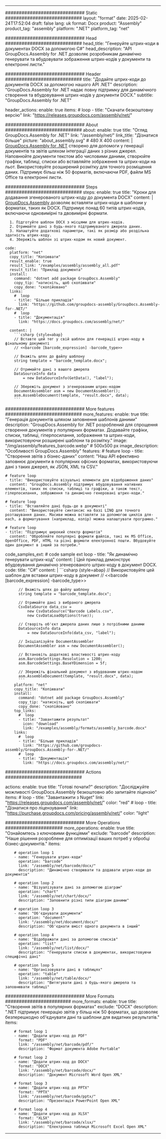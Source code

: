 



---
############################# Static ############################
layout: "format"
date:  2025-02-24T17:52:04
draft: false
lang: uk
format: Docx
product: "Assembly"
product_tag: "assembly"
platform: ".NET"
platform_tag: "net"

############################# Head ############################
head_title: "Генеруйте штрих-коди в документах DOCX за допомогою C#"
head_description: "API GroupDocs.Assembly for .NET дозволяє розробникам динамічно генерувати та вбудовувати зображення штрих-кодів у документи та електронні листи."

############################# Header ############################
title: "Додайте штрих-коди до документів DOCX за допомогою нашого API .NET" 
description: "GroupDocs.Assembly for .NET надає повну підтримку для динамічного створення та вбудовування штрих-кодів у документи DOCX."
subtitle: "GroupDocs.Assembly for .NET" 

header_actions:
  enable: true
  items:
    #  loop
    - title: "Скачати безкоштовну версію"
      link: "https://releases.groupdocs.com/assembly/net/"
      
############################# About ############################
about:
    enable: true
    title: "Огляд GroupDocs.Assembly for .NET"
    link: "/assembly/net/"
    link_title: "Дізнатися більше"
    picture: "about_assembly.svg" # 480 X 400
    content: |
       [GroupDocs.Assembly for .NET](/assembly/net/) створено для допомоги у генерації документів та звітів шляхом інтеграції даних з різних джерел. Наповнюйте документи текстом або числовими даними, створюйте графіки, таблиці, списки або вставляйте зображення та штрих-коди на льот. Використовуйте розширений розмітку для точного розміщення даних. Підтримує більш ніж 50 форматів, включаючи PDF, файли MS Office та електронні листи.

############################# Steps ############################
steps:
    enable: true
    title: "Кроки для додавання згенерованого штрих-коду до документа DOCX"
    content: |
      [GroupDocs.Assembly](/assembly/net/) дозволяє вставляти штрих-коди в шаблони у форматах, таких як DOCX. Підтримує понад 60 типів штрих-кодів, включаючи одновимірні та двовимірні формати.
      
      1. Підготуйте шаблон DOCX з місцями для штрих-кодів.
      2. Отримайте дані з будь-якого підтримуваного джерела даних.
      3. Налаштуйте додаткові параметри, такі як розмір або роздільна здатність штрих-коду.
      4. Збережіть шаблон зі штрих-кодом як новий документ.
   
    code:
      platform: "net"
      copy_title: "Копіювати"
      result_enable: true
      result_link: "/examples/assembly/assembly_all.pdf"
      result_title: "Приклад документа"
      install:
        command: "dotnet add package GroupDocs.Assembly"
        copy_tip: "натисніть, щоб скопіювати"
        copy_done: "скопійовано"
      links:
        #  loop
        - title: "Більше прикладів"
          link: "https://github.com/groupdocs-assembly/GroupDocs.Assembly-for-.NET/"
        #  loop
        - title: "Документація"
          link: "https://docs.groupdocs.com/assembly/net/"
          
      content: |
        ```csharp {style=abap}
        // Вставте цей тег у свій шаблон для генерації штрих-коду в фінальному документі
        // <<barcode [barcode_expression] -barcode_type>>

        // Вкажіть шлях до файлу шаблону
        string template = "barcode_template.docx";

        // Отримайте дані з вашого джерела
        DataSourceInfo data 
            = new DataSourceInfo(GetData(), "label");

        // Збережіть документ з згенерованим штрих-кодом
        DocumentAssembler asm = new DocumentAssembler();
        asm.AssembleDocument(template, "result.docx", data);
        ```            

############################# More features ############################
more_features:
  enable: true
  title: "Генерація документів шляхом заповнення шаблонів даними"
  description: "GroupDocs.Assembly for .NET розроблений для спрощення створення документів у популярних форматах. Додавайте графіки, списки, таблиці, гіперпосилання, зображення та штрих-коди, використовуючи розширені шаблони та розмітку."
  image: "/img/assembly/features_barcode.webp" # 500x500 px
  image_description: "Особливості GroupDocs.Assembly"
  features:
    # feature loop
    - title: "Створення звітів з бізнес-даних"
      content: "Наш API ефективно заповнює документи в популярних офісних форматах, використовуючи дані з таких джерел, як JSON, XML та CSV."

    # feature loop
    - title: "Використовуйте візуальні елементи для відображення даних"
      content: "GroupDocs.Assembly підтримує вбудовування нативних елементів, таких як списки, таблиці та графіки, а також текст, гіперпосилання, зображення та динамічно генеровані штрих-коди."

    # feature loop
    - title: "Вставляйте дані будь-де в документі"
      content: "Використовуйте синтаксис на базі LINQ для точного розташування даних. Масиви можна вставляти за допомогою циклів для-each, а форматування (наприклад, колір) можна налаштувати програмно."

    # feature loop
    - title: "Підтримує широкий спектр форматів"
      content: "Обробляйте популярні формати файлів, такі як MS Office, OpenOffice, PDF, HTML та різні формати електронної пошти. Вбудовуйте один документ в інший за потреби."
      
  code_samples_ext:
    # code sample ext loop
    - title: "Як динамічно генерувати штрих-код"
      content: |
        Цей приклад демонструє вбудовування динамічно згенерованого штрих-коду в документ DOCX.
      code:
        title: "C#"
        content: |
          ```csharp {style=abap}
          // Використовуйте цей шаблон для вставки штрих-коду в документ
          // <<barcode [barcode_expression] -barcode_type>>

          // Вкажіть шлях до файлу шаблону
          string template = "barcode_template.docx";

          // Отримайте дані з вибраного джерела
          CsvDataSource data_csv =
              new CsvDataSource("Barcode Labels.csv", 
              new CsvDataLoadOptions(true));

          // Створіть об'єкт джерела даних лише з потрібними даними
          DataSourceInfo data 
              = new DataSourceInfo(data_csv, "label");

          // Ініціалізуйте DocumentAssembler
          DocumentAssembler asm = new DocumentAssembler();

          // Встановіть додаткові властивості штрих-коду
          asm.BarcodeSettings.Resolution = 1200;
          asm.BarcodeSettings.BaseYDimension = 5f;

          // Збережіть фінальний документ з вбудованим штрих-кодом
          asm.AssembleDocument(template, "result.docx", data);
          ```
        platform: "net"
        copy_title: "Копіювати"
        install:
          command: "dotnet add package GroupDocs.Assembly"
          copy_tip: "натисніть, щоб скопіювати"
          copy_done: "скопійовано"
        top_links:
          #  loop
          - title: "Завантажити результат"
            icon: "download"
            link: "/examples/assembly/formats/assembly_barcode.docx"
        links:
          #  loop
          - title: "Більше прикладів"
            link: "https://github.com/groupdocs-assembly/GroupDocs.Assembly-for-.NET/"
          #  loop
          - title: "Документація"
            link: "https://docs.groupdocs.com/assembly/net/"
            

            


############################# Actions ############################

actions:
  enable: true
  title: "Готові почати?"
  description: "Досліджуйте можливості GroupDocs.Assembly безкоштовно або запитайте ліцензію"
  items:
    #  loop
    - title: "Завантажити з Nuget"
      link: "https://releases.groupdocs.com/assembly/net/"
      color: "red"
        #  loop
    - title: "Дізнатися про ліцензування"
      link: "https://purchase.groupdocs.com/pricing/assembly/net/"
      color: "light"


############################# More Operations #####################
more_operations:
    enable: true
    title: "Ознайомтесь з ключовими функціями"
    exclude: "barcode"
    description: "Наше рішення розроблене для оптимізації ваших потреб у обробці бізнес-документів."
    items: 
          
        # operation loop 1
        - name: "Генерувати штрих-коди"
          operation: "barcode"
          link: "/assembly/net/barcode/docx/"
          description: "Динамічно створювати та додавати штрих-коди до документів"

        # operation loop 2
        - name: "Візуалізувати дані за допомогою діаграм"
          operation: "chart"
          link: "/assembly/net/chart/docx/"
          description: "Заповнити різні типи діаграм даними"

        # operation loop 3
        - name: "Об'єднувати документи"
          operation: "document"
          link: "/assembly/net/document/docx/"
          description: "Об'єднати вміст одного документа в інший"

        # operation loop 4
        - name: "Відображати дані за допомогою списків"
          operation: "list"
          link: "/assembly/net/list/docx/"
          description: "Генерувати списки в документах, використовуючи специфічні дані"

        # operation loop 5
        - name: "Організовувати дані в таблицях"
          operation: "table"
          link: "/assembly/net/table/docx/"
          description: "Витягувати дані з будь-якого джерела та заповнювати таблиці"
         
          
############################# More Formats ########################
more_formats:
    enable: true
    title: "Створення звітів в популярних форматах"
    exclude: "DOCX"
    description: ".NET підтримує генерацію звітів у більш ніж 50 форматах, що дозволяє безперешкодно об'єднувати дані та шаблони для видатних результатів."
    items: 
          
        # format loop 1
        - name: "Додати штрих-код до PDF"
          format: "PDF"
          link: "/assembly/net/barcode/pdf/"
          description: "Формат документа Adobe Portable"
          
        # format loop 2
        - name: "Додати штрих-код до DOCX"
          format: "DOCX"
          link: "/assembly/net/barcode/docx/"
          description: "Документ Microsoft Word Open XML"
          
        # format loop 3
        - name: "Додати штрих-код до PPTX"
          format: "PPTX"
          link: "/assembly/net/barcode/pptx/"
          description: "Презентація PowerPoint Open XML"
          
        # format loop 4
        - name: "Додати штрих-код до XLSX"
          format: "XLSX"
          link: "/assembly/net/barcode/xlsx/"
          description: "Електронна таблиця Microsoft Excel Open XML"


          

---